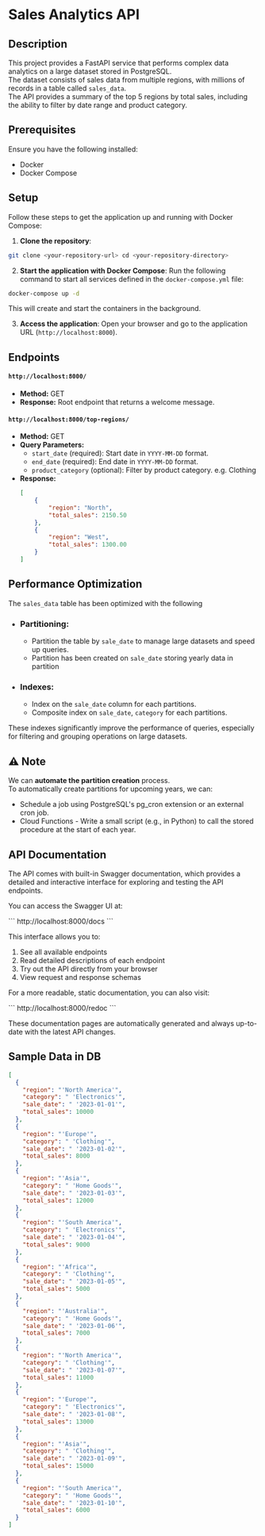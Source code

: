 # Sales Analytics API

## Description

This project provides a FastAPI service that performs complex data analytics on a large dataset stored in PostgreSQL.\
The dataset consists of sales data from multiple regions, with millions of records in a table called `sales_data`.\
The API provides a summary of the top 5 regions by total sales, including the ability to filter by date range and product category.

## Prerequisites
Ensure you have the following installed:
- Docker
- Docker Compose

## Setup

Follow these steps to get the application up and running with Docker Compose:

1. **Clone the repository**:
```bash
git clone <your-repository-url> cd <your-repository-directory>
```

2. **Start the application with Docker Compose**:
Run the following command to start all services defined in the `docker-compose.yml` file:
```bash
docker-compose up -d
```
This will create and start the containers in the background.

3. **Access the application**:
Open your browser and go to the application URL (`http://localhost:8000`).
   

## Endpoints
#### `http://localhost:8000/` 
- **Method:** GET
- **Response:** Root endpoint that returns a welcome message.
#### `http://localhost:8000/top-regions/`
- **Method:** GET
- **Query Parameters:**
  - `start_date` (required): Start date in `YYYY-MM-DD` format.
  - `end_date` (required): End date in `YYYY-MM-DD` format.
  - `product_category` (optional): Filter by product category. e.g. Clothing
- **Response:**
  ```json
  [
      {
          "region": "North",
          "total_sales": 2150.50
      },
      {
          "region": "West",
          "total_sales": 1300.00
      }
  ]

## Performance Optimization

The `sales_data` table has been optimized with the following 

- ### Partitioning:
  - Partition the table by `sale_date` to manage large datasets and speed up queries.
  - Partition has been created on `sale_date` storing yearly data in partition
  
- ### Indexes:
  
  - Index on the `sale_date` column for each partitions.
  - Composite index on `sale_date`, `category` for each partitions.

These indexes significantly improve the performance of queries, especially for filtering and grouping operations on large datasets.

## ⚠️ Note
We can **automate the partition creation** process.\
To automatically create partitions for upcoming years, we can:
- Schedule a job using PostgreSQL's pg_cron extension or an external cron job.
- Cloud Functions - Write a small script (e.g., in Python) to call the stored procedure at the start of each year.


## API Documentation

The API comes with built-in Swagger documentation, which provides a detailed and interactive interface for exploring and testing the API endpoints.

You can access the Swagger UI at:

\`\`\`
http://localhost:8000/docs
\`\`\`

This interface allows you to:

1. See all available endpoints
2. Read detailed descriptions of each endpoint
3. Try out the API directly from your browser
4. View request and response schemas

For a more readable, static documentation, you can also visit:

\`\`\`
http://localhost:8000/redoc
\`\`\`

These documentation pages are automatically generated and always up-to-date with the latest API changes.


## Sample Data in DB
```json
[
  {
    "region": "'North America'",
    "category": " 'Electronics'",
    "sale_date": " '2023-01-01'",
    "total_sales": 10000
  },
  {
    "region": "'Europe'",
    "category": " 'Clothing'",
    "sale_date": " '2023-01-02'",
    "total_sales": 8000
  },
  {
    "region": "'Asia'",
    "category": " 'Home Goods'",
    "sale_date": " '2023-01-03'",
    "total_sales": 12000
  },
  {
    "region": "'South America'",
    "category": " 'Electronics'",
    "sale_date": " '2023-01-04'",
    "total_sales": 9000
  },
  {
    "region": "'Africa'",
    "category": " 'Clothing'",
    "sale_date": " '2023-01-05'",
    "total_sales": 5000
  },
  {
    "region": "'Australia'",
    "category": " 'Home Goods'",
    "sale_date": " '2023-01-06'",
    "total_sales": 7000
  },
  {
    "region": "'North America'",
    "category": " 'Clothing'",
    "sale_date": " '2023-01-07'",
    "total_sales": 11000
  },
  {
    "region": "'Europe'",
    "category": " 'Electronics'",
    "sale_date": " '2023-01-08'",
    "total_sales": 13000
  },
  {
    "region": "'Asia'",
    "category": " 'Clothing'",
    "sale_date": " '2023-01-09'",
    "total_sales": 15000
  },
  {
    "region": "'South America'",
    "category": " 'Home Goods'",
    "sale_date": " '2023-01-10'",
    "total_sales": 6000
  }
]

